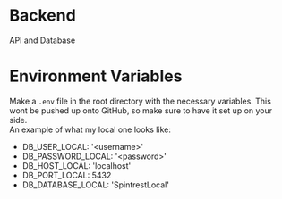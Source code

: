 # Backend
API and Database

# Environment Variables
Make a `.env` file in the root directory with the necessary variables. This wont be pushed up onto GitHub, so make sure to have it set up on your side.  
An example of what my local one looks like:
- DB_USER_LOCAL: '\<username>' 
- DB_PASSWORD_LOCAL: '\<password>' 
- DB_HOST_LOCAL: 'localhost' 
- DB_PORT_LOCAL: 5432
- DB_DATABASE_LOCAL: 'SpintrestLocal'